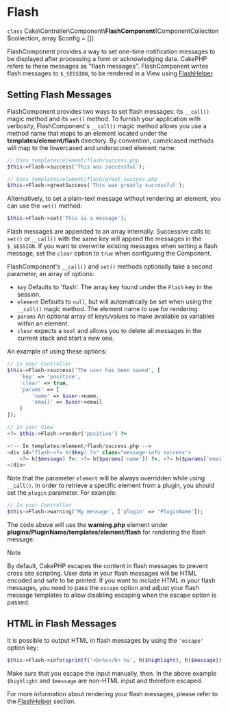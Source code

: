 # Flash

`class` Cake\\Controller\\Component\\**FlashComponent**(ComponentCollection $collection, array $config = [])

FlashComponent provides a way to set one-time notification messages to be
displayed after processing a form or acknowledging data. CakePHP refers to these
messages as "flash messages". FlashComponent writes flash messages to
`$_SESSION`, to be rendered in a View using
[FlashHelper](../../views/helpers/flash.md).

## Setting Flash Messages

FlashComponent provides two ways to set flash messages: its `__call()` magic
method and its `set()` method. To furnish your application with verbosity,
FlashComponent's `__call()` magic method allows you use a method name that
maps to an element located under the **templates/element/flash** directory.
By convention, camelcased methods will map to the lowercased and underscored
element name:

``` php
// Uses templates/element/flash/success.php
$this->Flash->success('This was successful');

// Uses templates/element/flash/great_success.php
$this->Flash->greatSuccess('This was greatly successful');
```

Alternatively, to set a plain-text message without rendering an element, you can
use the `set()` method:

``` php
$this->Flash->set('This is a message');
```

Flash messages are appended to an array internally. Successive calls to
`set()` or `__call()` with the same key will append the messages in the
`$_SESSION`. If you want to overwrite existing messages when setting a flash
message, set the `clear` option to `true` when configuring the Component.

FlashComponent's `__call()` and `set()` methods optionally take a second
parameter, an array of options:

- `key` Defaults to 'flash'. The array key found under the `Flash` key in
  the session.
- `element` Defaults to `null`, but will automatically be set when using the
  `__call()` magic method. The element name to use for rendering.
- `params` An optional array of keys/values to make available as variables
  within an element.
- `clear` expects a `bool` and allows you to delete all messages in the
  current stack and start a new one.

An example of using these options:

``` php
// In your Controller
$this->Flash->success('The user has been saved', [
    'key' => 'positive',
    'clear' => true,
    'params' => [
        'name' => $user->name,
        'email' => $user->email
    ]
]);

// In your View
<?= $this->Flash->render('positive') ?>

<!-- In templates/element/flash/success.php -->
<div id="flash-<?= h($key) ?>" class="message-info success">
    <?= h($message) ?>: <?= h($params['name']) ?>, <?= h($params['email']) ?>.
</div>
```

Note that the parameter `element` will be always overridden while using
`__call()`. In order to retrieve a specific element from a plugin, you should
set the `plugin` parameter. For example:

``` php
// In your Controller
$this->Flash->warning('My message', ['plugin' => 'PluginName']);
```

The code above will use the **warning.php** element under
**plugins/PluginName/templates/element/flash** for rendering the flash
message.

> [!NOTE]
> By default, CakePHP escapes the content in flash messages to prevent cross
> site scripting. User data in your flash messages will be HTML encoded and
> safe to be printed. If you want to include HTML in your flash messages, you
> need to pass the `escape` option and adjust your flash message templates
> to allow disabling escaping when the escape option is passed.

## HTML in Flash Messages

It is possible to output HTML in flash messages by using the `'escape'` option
key:

``` php
$this->Flash->info(sprintf('<b>%s</b> %s', h($highlight), h($message)), ['escape' => false]);
```

Make sure that you escape the input manually, then. In the above example
`$highlight` and `$message` are non-HTML input and therefore escaped.

For more information about rendering your flash messages, please refer to the
[FlashHelper](../../views/helpers/flash.md) section.
